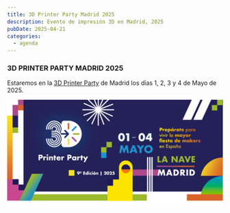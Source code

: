 ```yaml
---
title: 3D Printer Party Madrid 2025
description: Evento de impresión 3D en Madrid, 2025
pubDate: 2025-04-21
categories:
  - agenda
---
```


### 3D PRINTER PARTY MADRID 2025

Estaremos en la [3D Printer Party](https://3dprinterparty.es/) de Madrid los días 1, 2, 3 y 4 de Mayo de 2025.

![](images/Banner_principa_BG_2025.jpg)